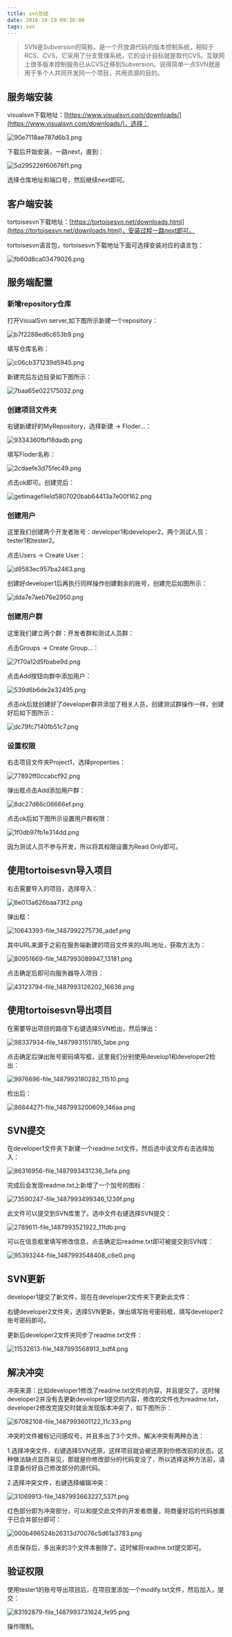 ```yaml
---
title: svn总结
date: 2016-10-19 09:38:00
tags: svn
---
```

> SVN是Subversion的简称，是一个开放源代码的版本控制系统，相较于RCS、CVS，它采用了分支管理系统，它的设计目标就是取代CVS。互联网上很多版本控制服务已从CVS迁移到Subversion。说得简单一点SVN就是用于多个人共同开发同一个项目，共用资源的目的。

## 服务端安装
visualsvn下载地址：[https://www.visualsvn.com/downloads/](https://www.visualsvn.com/downloads/)，选择： 

<!--more-->
![90e7118ae787d6b3.png](https://www.tuchuang001.com/images/2017/06/15/90e7118ae787d6b3.png)

下载后开始安装，一路next，直到：  

![5d295226f60676f1.png](https://www.tuchuang001.com/images/2017/06/15/5d295226f60676f1.png)

选择仓库地址和端口号，然后继续next即可。
## 客户端安装
tortoisesvn下载地址：[https://tortoisesvn.net/downloads.html](https://tortoisesvn.net/downloads.html)，安装过程一路next即可。

tortoisesvn语言包，tortoisesvn下载地址下面可选择安装对应的语言包： 

![fb60d8ca03479026.png](https://www.tuchuang001.com/images/2017/06/15/fb60d8ca03479026.png)
## 服务端配置
### 新增repository仓库
打开VisualSvn server,如下图所示新建一个repository：   

![b7f2288ed6c653b9.png](https://www.tuchuang001.com/images/2017/06/15/b7f2288ed6c653b9.png)

填写仓库名称：

![c06cb371239d5945.png](https://www.tuchuang001.com/images/2017/06/15/c06cb371239d5945.png)

新建完后左边目录如下图所示： 

![7baa65e022175032.png](https://www.tuchuang001.com/images/2017/06/15/7baa65e022175032.png)
### 创建项目文件夹
右键新建好的MyRepository，选择新建 → Floder...： 

![9334360fbf18dadb.png](https://www.tuchuang001.com/images/2017/06/15/9334360fbf18dadb.png)

填写Floder名称：

![2cdaefe3d75fec49.png](https://www.tuchuang001.com/images/2017/06/15/2cdaefe3d75fec49.png)

点击ok即可。创建完后：

![getImagefileId5807020bab64413a7e00f162.png](https://www.tuchuang001.com/images/2017/06/15/getImagefileId5807020bab64413a7e00f162.png)
### 创建用户
这里我们创建两个开发者账号：developer1和developer2，两个测试人员：tester1和tester2。

点击Users → Create User：   

![d9583ec957ba2463.png](https://www.tuchuang001.com/images/2017/06/15/d9583ec957ba2463.png)

创建好developer1后再执行同样操作创建剩余的账号，创建完后如图所示：   

![dda7e7aeb76e2950.png](https://www.tuchuang001.com/images/2017/06/15/dda7e7aeb76e2950.png)
### 创建用户群
这里我们建立两个群：开发者群和测试人员群：

点击Groups → Create Group...：  

![7f70a12d5fbabe9d.png](https://www.tuchuang001.com/images/2017/06/15/7f70a12d5fbabe9d.png)

点击Add按钮向群中添加用户：     

![539d6b6de2e32495.png](https://www.tuchuang001.com/images/2017/06/15/539d6b6de2e32495.png)

点击ok后就创建好了developer群并添加了相关人员，创建测试群操作一样，创建好后如下图所示：

![dc79fc7140fb51c7.png](https://www.tuchuang001.com/images/2017/06/15/dc79fc7140fb51c7.png)
### 设置权限
右击项目文件夹Project1，选择properties：

![77892ff0ccabcf92.png](https://www.tuchuang001.com/images/2017/06/15/77892ff0ccabcf92.png)

弹出框点击Add添加用户群：    

![8dc27d86c06666ef.png](https://www.tuchuang001.com/images/2017/06/15/8dc27d86c06666ef.png)

点击ok后如下图所示设置用户群权限： 

![1f0db97fb1e314dd.png](https://www.tuchuang001.com/images/2017/06/15/1f0db97fb1e314dd.png)

因为测试人员不参与开发，所以将其权限设置为Read Only即可。
## 使用tortoisesvn导入项目
右击需要导入的项目，选择导入：

![6e013a626baa73f2.png](https://www.tuchuang001.com/images/2017/06/15/6e013a626baa73f2.png)

弹出框：

![10643393-file_1487992275736_adef.png](https://www.tuchuang001.com/images/2017/06/15/10643393-file_1487992275736_adef.png)

其中URL来源于之前在服务端新建的项目文件夹的URL地址，获取方法为：    

![80951669-file_1487993089947_13181.png](https://www.tuchuang001.com/images/2017/06/15/80951669-file_1487993089947_13181.png)

点击确定后即可向服务器导入项目：    

![43123794-file_1487993126202_16638.png](https://www.tuchuang001.com/images/2017/06/15/43123794-file_1487993126202_16638.png)
## 使用tortoisesvn导出项目
在需要导出项目的路径下右键选择SVN检出，然后弹出：

![98337934-file_1487993151785_1abe.png](https://www.tuchuang001.com/images/2017/06/15/98337934-file_1487993151785_1abe.png)

点击确定后弹出账号密码填写框，这里我们分别使用develop1和developer2检出：

![9976696-file_1487993180282_11510.png](https://www.tuchuang001.com/images/2017/06/15/9976696-file_1487993180282_11510.png)

检出后：

![86844271-file_1487993200609_146aa.png](https://www.tuchuang001.com/images/2017/06/15/86844271-file_1487993200609_146aa.png)
## SVN提交
在developer1文件夹下新建一个readme.txt文件，然后选中该文件右击选择加入：

![86316956-file_1487993431236_3efa.png](https://www.tuchuang001.com/images/2017/06/15/86316956-file_1487993431236_3efa.png)

完成后会发现readme.txt上新增了一个加号的图标：    

![73590247-file_1487993499346_1239f.png](https://www.tuchuang001.com/images/2017/06/15/73590247-file_1487993499346_1239f.png)

此文件可以提交到SVN库里了。选中文件右键选择SVN提交：    

![2789611-file_1487993521922_11fdb.png](https://www.tuchuang001.com/images/2017/06/15/2789611-file_1487993521922_11fdb.png)

可以在信息框里填写修改信息，点击确定后readme.txt即可被提交到SVN库： 

![95393244-file_1487993548408_c6e0.png](https://www.tuchuang001.com/images/2017/06/15/95393244-file_1487993548408_c6e0.png)
## SVN更新
developer1提交了新文件，现在在developer2文件夹下更新此文件：

右键developer2文件夹，选择SVN更新，弹出填写账号密码框，填写developer2账号密码即可。

更新后developer2文件夹同步了readme.txt文件：  

![11532613-file_1487993568913_bdf4.png](https://www.tuchuang001.com/images/2017/06/15/11532613-file_1487993568913_bdf4.png)
## 解决冲突

冲突来源：比如developer1修改了readme.txt文件的内容，并且提交了。这时候developer2并没有去更新developer1提交的内容，修改的文件也为readme.txt，developer2修改完提交时就会发现版本冲突了，如下图所示：

![67082108-file_1487993601122_11c33.png](https://www.tuchuang001.com/images/2017/06/15/67082108-file_1487993601122_11c33.png)

冲突的文件被标记问感叹号，并且多出了3个文件。解决冲突有两种办法：

1.选择冲突文件，右键选择SVN还原，这样项目就会被还原到你修改前的状态。这种做法缺点显而易见，那就是你修改部分的代码变没了，所以选择这种方法前，请注意备份好自己修改部分的源代码。

2.选择冲突文件，右键选择编辑冲突：  

![31069913-file_1487993663227_537f.png](https://www.tuchuang001.com/images/2017/06/15/31069913-file_1487993663227_537f.png)

红色部分即为冲突部分，可以和提交此文件的开发者商量，将商量好后的代码放置于已合并部分即可：   

![000b496524b26313d70076c5d61a3783.png](https://www.tuchuang001.com/images/2017/06/15/000b496524b26313d70076c5d61a3783.png)

点击保存后，多出来的3个文件本删除了，这时候将readme.txt提交即可。
## 验证权限
使用tester1的账号导出项目后，在项目里添加一个modify.txt文件，然后加入，提交：    

![83192879-file_1487993731624_fe95.png](https://www.tuchuang001.com/images/2017/06/15/83192879-file_1487993731624_fe95.png)

操作限制。 